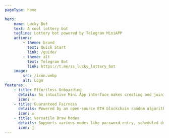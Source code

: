```yaml
---
pageType: home

hero:
    name: Lucky Bot
    text: A cool lottery bot
    tagline: Lottery bot powered by Telegram MiniAPP
    actions:
        - theme: brand
          text: Quick Start
          link: /guide/
        - theme: alt
          text: Telegram Bot
          link: https://t.me/ss_lucky_lottery_bot
    image:
        src: /icon.webp
        alt: Logo
features:
    - title: Effortless Onboarding
      details: An intuitive Mini App interface makes creating and joining giveaways simpler than ever.
      icon: ✨
    - title: Guaranteed Fairness
      details: Powered by an open-source ETH blockchain random algorithm for publicly transparent and reproducible results.
      icon: ⚖️
    - title: Versatile Draw Modes
      details: Supports various modes like password-entry, scheduled draws, and participant-capped for a richer, more engaging experience.
      icon: 🎲
---
```

